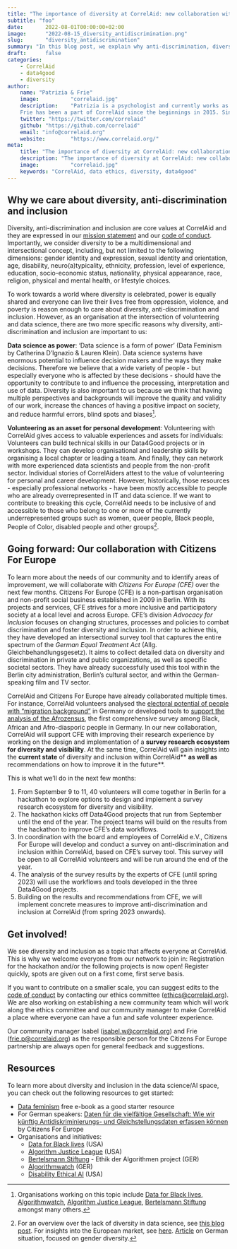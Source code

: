 ```yaml
---
title: "The importance of diversity at CorrelAid: new collaboration with Citizens For Europe for a more inclusive society"
subtitle: "foo"
date:       2022-08-01T00:00:00+02:00
image:      "2022-08-15_diversity_antidiscrimination.png"
slug:       "diversity_antidiscrimination"
summary: "In this blog post, we explain why anti-discrimination, diversity and inclusion are important to CorrelAid. We also delve into the details of our new collaboration with Citizens for Europe to work towards a more inclusive future - at CorrelAid and beyond. Including a diversity survey within CorrelAid and three Data4Good projects which kick-off with a hackathon from September 9-11. Join us!"
draft:      false
categories:       
    - CorrelAid
    - data4good
    - diversity
author: 
    name: "Patrizia & Frie"
    image:          "correlaid.jpg"
    description:    "Patrizia is a psychologist and currently works as a neuroscientist at the Charité - Universitätsmedizin Berlin. She joined CorrelAid in January 2021 and is a member of the board since end of 2021. 
    Frie has been a part of CorrelAid since the beginnings in 2015. Since February 2020, they have the opportunity to work full-time for CorrelAid."
    twitter: "https://twitter.com/correlaid"
    github: "https://github.com/correlaid"
    email: "info@correlaid.org"
    website:        "https://www.correlaid.org/"
meta:
    title: "The importance of diversity at CorrelAid: new collaboration with Citizens For Europe for a more inclusive society"
    description: "The importance of diversity at CorrelAid: new collaboration with Citizens For Europe for a more inclusive society"
    image:          "correlaid.jpg"
    keywords: "CorrelAid, data ethics, diversity, data4good"
---
```




## Why we care about diversity, anti-discrimination and inclusion

Diversity, anti-discrimination and inclusion are core values at CorrelAid and they are expressed in our [mission statement](https://correlaid.org/en/about/) and our [code of conduct](https://correlaid.org/about/codeofconduct/). Importantly, we consider diversity to be a multidimensional and intersectional concept, including, but not limited to the following dimensions: gender identity and expression, sexual identity and orientation, age, disability, neuro(a)typicality, ethnicity, profession, level of experience, education, socio-economic status, nationality, physical appearance, race, religion, physical and mental health, or lifestyle choices. 

To work towards a world where diversity is celebrated, power is equally shared and everyone can live their lives free from oppression, violence, and poverty is reason enough to care about diversity, anti-discrimination and inclusion. However, as an organisation at the intersection of volunteering and data science, there are two more specific reasons why diversity, anti-discrimination and inclusion are important to us:

 

**Data science as power**: ‘Data science is a form of power’ (Data Feminism by Catherina D’Ignazio & Lauren Klein). Data science systems have enormous potential to influence decision makers and the ways they make decisions. Therefore we believe that a wide variety of people - but especially everyone who is affected by these decisions - should have the opportunity to contribute to and influence the processing, interpretation and use of data. Diversity is also important to us because we think that having multiple perspectives and backgrounds will improve the quality and validity of our work, increase the chances of having a positive impact on society, and reduce harmful errors, blind spots and biases[^1]. 

**Volunteering as an asset for personal development**: Volunteering with CorrelAid gives access to valuable experiences and assets for individuals: Volunteers can build technical skills in our Data4Good projects or in workshops. They can develop organisational and leadership skills by organising a local chapter or leading a team. And finally, they can network with more experienced data scientists and people from the non-profit sector. Individual stories of CorrelAiders attest to the value of volunteering for personal and career development. However, historically, those resources - especially professional networks - have been mostly accessible to people who are already overrepresented in IT and data science. If we want to contribute to breaking this cycle, CorrelAid needs to be inclusive of and accessible to those who belong to one or more of the currently underrepresented groups such as women, queer people, Black people, People of Color, disabled people and other groups[^2]. 


## Going forward: Our collaboration with Citizens For Europe 

To learn more about the needs of our community and to identify areas of improvement, we will collaborate with _Citizens For Europe (CFE)_ over the next few months. Citizens For Europe (CFE) is a non-partisan organisation and non-profit social business established in 2009 in Berlin. With its projects and services, CFE strives for a more inclusive and participatory society at a local level and across Europe. CFE’s division _Advocacy for Inclusion_ focuses on changing structures, processes and policies to combat discrimination and foster diversity and inclusion. In order to achieve this, they have developed an intersectional survey tool that captures the entire spectrum of the _German Equal Treatment Act_ (Allg. Gleichbehandlungsgesetz). It aims to collect detailed data on diversity and discrimination in private and public organizations, as well as specific societal sectors. They have already successfully used this tool within the Berlin city administration, Berlin’s cultural sector, and within the German-speaking film and TV sector. 

CorrelAid and Citizens For Europe have already collaborated multiple times. For instance, CorrelAid volunteers analysed the [electoral potential of people with “migration background”](https://soundcloud.com/correlaid_podcast/mikrozensus-wie-hoch-ist-das-machtpotential-von-wahlerinnen-mit-migrationshintergrund) in Germany or developed tools to [support the analysis of the Afrozensus](https://correlaid.org/en/projects/2021-02-cfe/), the first comprehensive survey among Black, African and Afro-diasporic people in Germany.<sup> </sup>In our new collaboration, CorrelAid will support CFE  with improving their research experience by working on the design and implementation of a **survey research ecosystem for diversity and visibility**. At the same time, CorrelAid will gain insights into the **current state** of diversity and inclusion within CorrelAid** **as well as** recommendations on how to improve it in the future**.

This is what we’ll do in the next few months:



1. From September 9 to 11, 40 volunteers will come together in Berlin for a hackathon to explore options to design and implement a survey research ecosystem for diversity and visibility.
2. The hackathon kicks off Data4Good projects that run from September until the end of the year. The project teams will build on the results from the hackathon to improve CFE’s data workflows.
3. In coordination with the board and employees of CorrelAid e.V., Citizens For Europe will develop and conduct a survey on anti-discrimination and inclusion within CorrelAid, based on CFE’s survey tool. This survey will be open to all CorrelAid volunteers and will be run around the end of the year. 
4. The analysis of the survey results by the experts of CFE (until spring 2023) will use the workflows and tools developed in the three Data4Good projects.
5. Building on the results and recommendations from CFE, we will implement concrete measures to improve anti-discrimination and inclusion at CorrelAid (from spring 2023 onwards). 


## Get involved!

We see diversity and inclusion as a topic that affects everyone at CorrelAid. This is why we welcome everyone from our network to join in: Registration for the hackathon and/or the following projects is now open! Register quickly, spots are given out on a first come, first serve basis. 

If you want to contribute on a smaller scale, you can suggest edits to the [code of conduct](https://correlaid.org/about/codeofconduct/) by contacting our ethics committee ([ethics@correlaid.org](mailto:ethics@correlaid.org)). We are also working on establishing a new community team which will work along the ethics committee and our community manager to make CorrelAid a place where everyone can have a fun and safe volunteer experience. 

Our community manager Isabel ([isabel.w@correlaid.org](mailto:isabel.w@correlaid.org)) and Frie ([frie.p@correlaid.org](mailto:frie.p@correlaid.org)) as the responsible person for the Citizens For Europe partnership are always open for general feedback and suggestions. 


## Resources

To learn more about diversity and inclusion in the data science/AI space, you can check out the following resources to get started:



* [Data feminism](https://data-feminism.mitpress.mit.edu/) free e-book as a good starter resource
* For German speakers: [Daten für die vielfältige Gesellschaft: Wie wir künftig Antidiskriminierungs- und Gleichstellungsdaten erfassen können](https://citizensforeurope.org/wp-content/uploads/Broschu%CC%88re_2012-Einzelseiten.pdf) by Citizens For Europe
* Organisations and initiatives: 
    * [Data for Black lives](https://d4bl.org/) (USA)
    * [Algorithm Justice League](https://www.ajl.org/) (USA)
    * [Bertelsmann Stiftung](https://www.bertelsmann-stiftung.de/de/unsere-projekte/ethik-der-algorithmen) - Ethik der Algorithmen project (GER)
    * [Algorithmwatch](https://algorithmwatch.org/en/) (GER)
    * [Disability Ethical AI](https://disabilityethicalai.org/) (USA)

[^1]:
     Organisations working on this topic include [Data for Black lives](https://d4bl.org/), [Algorithmwatch](https://algorithmwatch.org/en/), [Algorithm Justice League](https://www.ajl.org/), [Bertelsmann Stiftung](https://www.bertelsmann-stiftung.de/de/unsere-projekte/ethik-der-algorithmen) amongst many others. 

[^2]:
     For an overview over the lack of diversity in data science, see [this blog post](https://towardsdatascience.com/diversity-in-data-science-a-systemic-inequality-b97a0e953f6e). For insights into the European market, see [here](https://www.linkedin.com/video/live/urn:li:ugcPost:6861980505793929216/). [Article](https://stackfuel.com/de/blog/women-in-data-diverse-data-science-teams/) on German situation, focused on gender diversity.
